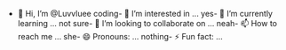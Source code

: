 - 👋 Hi, I’m @Luvvluee
coding- 👀 I’m interested in ...
yes- 🌱 I’m currently learning ...
not sure- 💞️ I’m looking to collaborate on ...
neah- 📫 How to reach me ...
she- 😄 Pronouns: ...
nothing- ⚡ Fun fact: ...

<!---
Luvvluee/Luvvluee is a ✨ special ✨ repository because its `README.md` (this file) appears on your GitHub profile.
You can click the Preview link to take a look at your changes.
--->
